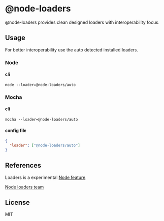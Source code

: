 # @node-loaders

@node-loaders provides clean designed loaders with interoperability focus.

## Usage

For better interoperability use the auto detected installed loaders.

### Node

#### cli

```shell
node --loader=@node-loaders/auto
```

### Mocha

#### cli

```shell
mocha --loader=@node-loaders/auto
```

#### config file

```json
{
  "loader": ["@node-loaders/auto"]
}
```

## References

Loaders is a experimental [Node feature](https://nodejs.org/api/esm.html#loaders).

[Node loaders team](https://github.com/nodejs/loaders)

## License

MIT
